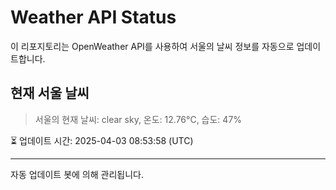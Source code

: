 
# Weather API Status

이 리포지토리는 OpenWeather API를 사용하여 서울의 날씨 정보를 자동으로 업데이트합니다.

## 현재 서울 날씨
> 서울의 현재 날씨: clear sky, 온도: 12.76°C, 습도: 47%

⏳ 업데이트 시간: 2025-04-03 08:53:58 (UTC)

---
자동 업데이트 봇에 의해 관리됩니다.
